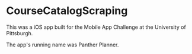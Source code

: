# CourseCatalogScraping

This was a iOS app built for the Mobile App Challenge at the University of Pittsburgh.

The app's running name was Panther Planner.
